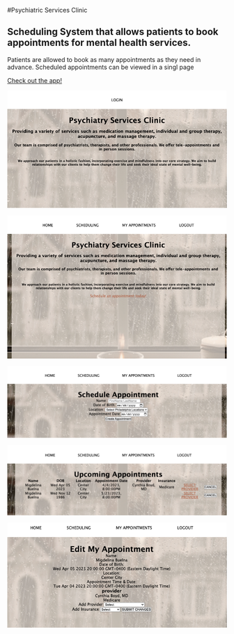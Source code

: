 #Psychiatric Services Clinic
## Scheduling System that allows patients to book appointments for mental health services. 
Patients are allowed to book as many appointments as they need in advance. 
Scheduled appointments can be viewed in a singl page 

<a href="https://dull-rose-rooster-kilt.cyclic.app/">Check out the app!</a>



![LOGGED-OUT-HOME](public/images/LOGGED-OUT-HOME.png)


![LOGGED-IN-HOME](public/images/LOGGED-IN-HOME.png)


![SCHEDULING](public/images/SCHEDULING.png)


![MY-APPOINTS](public/images/MY-APPOINTS.png)


![EDIT-APPOINT](public/images/EDIT-APPOINT.png)
